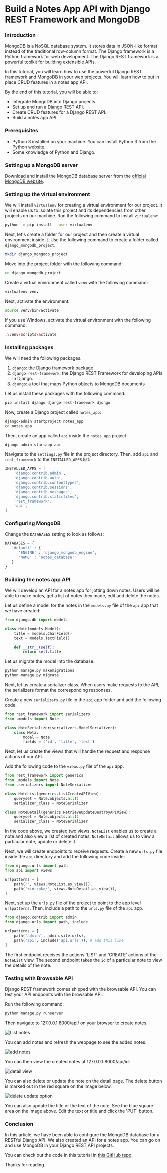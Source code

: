 # Build a Notes App API with Django REST Framework and MongoDB

### Introduction
MongoDB is a NoSQL database system. It stores data in JSON-like format instead of the traditional row-column format. The Django framework is a Python framework for web development. The Django REST framework is a powerful toolkit for building extensible APIs. 

In this tutorial, you will learn how to use the powerful Django REST framework and MongoDB in your web projects. You will learn how to put in place CRUD features in a notes app API.

By the end of this tutorial, you will be able to:

- Integrate MongoDB into Django projects.
- Set up and run a Django REST API.
- Create CRUD features for a Django REST API.
- Build a notes app API.

### Prerequisites
- Python 3 installed on your machine. You can install Python 3 from the [Python website](https://www.python.org/download/releases/3.0/).
- Some knowledge of Python and Django.

### Setting up a MongoDB server
Download and install the MongoDB database server from the [official MongoDB website](https://www.mongodb.com/try/download/community).

### Setting up the virtual environment
We will install `virtualenv` for creating a virtual environment for our project. It will enable us to isolate this project and its dependencies from other projects on our machine. Run the following command to install `virtualenv`:

```bash
python -m pip install --user virtualenv
```

Next, let's create a folder for our project and then create a virtual environment inside it. Use the following command to create a folder called `django_mongodb_project`.

```bash
mkdir django_mongodb_project
```

Move into the project folder with the following command:

```bash
cd django_mongodb_project
```

Create a virtual environment called `venv` with the following command:

```bash
virtualenv venv
```

Next, activate the environment:

```bash
source venv/bin/activate
```

If you use Windows, activate the virtual environment with the following command:

```bash
.\venv\Scripts\activate
```

### Installing packages
We will need the following packages.
1. `django`: the Django framework package
2. `django-rest-framework`: the Django REST Framework for developing APIs in Django.
3. `djongo`: a tool that maps Python objects to MongoDB documents

Let us install these packages with the following command:

```bash
pip install django django-rest-framework djongo
```

Now, create a Django project called `notes_app`:

```bash
django-admin startproject notes_app
cd notes_app
```

Then, create an app called `api` inside the `notes_app` project.

```bash
django-admin startapp api
```

Navigate to the `settings.py` file in the project directory. Then, add `api` and `rest_framework` to the `INSTALLED_APPS` list:

```python
INSTALLED_APPS = [
    'django.contrib.admin',
    'django.contrib.auth',
    'django.contrib.contenttypes',
    'django.contrib.sessions',
    'django.contrib.messages',
    'django.contrib.staticfiles',
    'rest_framework',
    'api',
]
```

### Configuring MongoDB
Change the `DATABASES` setting to look as follows:

```python
DATABASES = {
   'default' : {
      'ENGINE' : 'django_mongodb_engine',
      'NAME' : 'notes_database'
   }
}
```

### Building the notes app API
We will develop an API for a notes app for jotting down notes. Users will be able to make notes, get a list of notes they made, edit and delete the notes.
<!--  -->
Let us define a model for the notes in the `models.py` file of the `api` app that we have created:

```python
from django.db import models

class Note(models.Model):
	title = models.CharField()
	text = models.TextField()

	def __str__(self):
		return self.title
```

Let us migrate the model into the database:

```bash
python manage.py makemigrations
python manage.py migrate
```
<!--  -->
Next, let us create a serializer class. When users make requests to the API, the serializers format the corresponding responses.

Create a new `serializers.py` file in the `api` app folder and add the following code.

```python
from rest_framework import serializers
from .models import Note

class NoteSerializer(serializers.ModelSerializer):
    class Meta:
        model = Note
        fields = ('id', 'title', 'text')
```

Next, let us create the views that will handle the request and response actions of our API.

Add the following code to the `views.py` file of the `api` app.

```python
from rest_framework import generics
from .models import Note
from .serializers import NoteSerializer

class NoteList(generics.ListCreateAPIView):
    queryset = Note.objects.all()
    serializer_class = NoteSerializer

class NoteDetail(generics.RetrieveUpdateDestroyAPIView):
    queryset = Note.objects.all()
    serializer_class = NoteSerializer
```

In the code above, we created two views. `NoteList` enables us to create a note and also view a list of created notes. `NoteDetail` allows us to view a particular note, update or delete it.

Next, we will create endpoints to receive requests. Create a new `urls.py` file inside the `api` directory and add the following code inside:

```python
from django.urls import path
from api import views

urlpatterns = [
    path('', views.NoteList.as_view()),
    path('<int:pk>/', views.NoteDetail.as_view()),
]
```

Next, set up the `urls.py` file of the project to point to the app level `urlpatterns`. Then, include a path to the `urls.py` file of the `api` app.

```python
from django.contrib import admin
from django.urls import path, include

urlpatterns = [
    path('admin/', admin.site.urls),
    path('api', include('api.urls')), # add this line
]
```

The first endpoint receives the actions 'LIST' and 'CREATE' actions of the `NoteList` view. The second endpoint takes the `id` of a particular note to view the details of the note.

### Testing with Browsable API
Django REST framework comes shipped with the browsable API. You can test your API endpoints with the browsable API.

Run the following command:

```bash
python manage.py runserver
```

Then navigate to 127.0.0.1:8000/api/ on your browser to create notes.

![List notes](/engineering-education/django-rest-api-mongodb-notes-app/list-notes.jpg)

You can add notes and refresh the webpage to see the added notes.

![add notes](/engineering-education/django-rest-api-mongodb-notes-app/added-notes.jpg)

You can then view the created notes at 127.0.0.1:8000/api/id:
<!--  -->
![detail view](/engineering-education/django-rest-api-mongodb-notes-app/detail-view.jpg)

You can also delete or update the note on the detail page. The delete button is marked out in the red square on the image below.
<!--  -->
![delete update option](/engineering-education/django-rest-api-mongodb-notes-app/delete-update-option.jpg)

You can also update the title or the text of the note. See the blue square area on the image above. Edit the text or title and click the 'PUT` button.

### Conclusion
In this article, we have been able to configure the MongoDB database for a RESTful Django API. We also created an API for a notes app. You can go on and use MongoDB in your Django REST API projects.

You can check out the code in this tutorial in [this GitHub repo](https://github.com/J-rayX/django_mongodb_project).

Thanks for reading.

